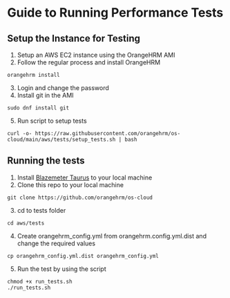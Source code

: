 # Guide to Running Performance Tests

## Setup the Instance for Testing

1. Setup an AWS EC2 instance using the OrangeHRM AMI
2. Follow the regular process and install OrangeHRM
```
orangehrm install
```
3. Login and change the password
4. Install git in the AMI
```
sudo dnf install git
```
5. Run script to setup tests
```
curl -o- https://raw.githubusercontent.com/orangehrm/os-cloud/main/aws/tests/setup_tests.sh | bash
```

## Running the tests

1. Install [Blazemeter Taurus](https://gettaurus.org/install/Installation/#Linux) to your local machine
2. Clone this repo to your local machine
```
git clone https://github.com/orangehrm/os-cloud
```
3. cd to tests folder
```
cd aws/tests
```
4. Create orangehrm_config.yml from orangehrm.config.yml.dist and change the required values
```
cp orangehrm_config.yml.dist orangehrm_config.yml
```
5. Run the test by using the script
```
chmod +x run_tests.sh
./run_tests.sh
```
